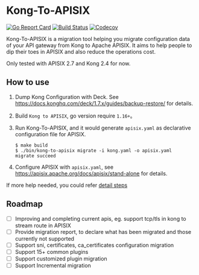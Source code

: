 # Kong-To-APISIX


[![Go Report Card](https://goreportcard.com/badge/github.com/api7/kong-to-apisix)](https://goreportcard.com/report/github.com/api7/kong-to-apisix)
[![Build Status](https://github.com/api7/kong-to-apisix/actions/workflows/e2e-test.yml/badge.svg)](https://github.com/api7/kong-to-apisix/actions)
[![Codecov](https://codecov.io/gh/api7/kong-to-apisix/branch/master/graph/badge.svg)](https://codecov.io/gh/api7/kong-to-apisix)

Kong-To-APISIX is a migration tool helping you migrate configuration data of your API gateway from Kong to Apache APISIX. It aims to help people to dip their toes in APISIX and also reduce the operations cost.

Only tested with APISIX 2.7 and Kong 2.4 for now.

## How to use
1. Dump Kong Configuration with Deck. See https://docs.konghq.com/deck/1.7.x/guides/backup-restore/ for details.

2. Build `Kong to APISIX`, go version require `1.16+`。

3. Run Kong-To-APISIX, and it would generate `apisix.yaml` as declarative configuration file for APISIX.

   ```shell
   $ make build
   $ ./bin/kong-to-apisix migrate -i kong.yaml -o apisix.yaml
   migrate succeed
   ```

4. Configure APISIX with `apisix.yaml`, see https://apisix.apache.org/docs/apisix/stand-alone for details.

If more help needed, you could refer [detail steps](docs/how-to-deploy.md)

## Roadmap
- [ ] Improving and completing current apis, eg. support tcp/tls in kong to stream route in APISIX
- [ ] Provide migration report, to declare what has been migrated and those currently not supported
- [ ] Support sni, certificates, ca_certificates configuration migration
- [ ] Support 15+ common plugins
- [ ] Support customized plugin migration
- [ ] Support Incremental migration
